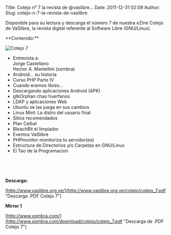 Title: Cotejo n° 7 la revista de @vaslibre...
Date: 2011-12-31 02:09
Author:  
Slug: cotejo-n-7-la-revista-de-vaslibre

Disponible para su lectura y descarga el número 7 de nuestra eZine
Cotejo de VaSlibre, la revista digital referente al Software Libre
(GNU/Linux).

<div>
**Contenido:**


![Cotejo 7](http://www.xombra.com/download/cotejo/cotejo_portada_7_presentacion.jpg)


-   Entrevista a:  
    Jorge Castellano  
    Hector A. Mantellini (xombra)
-   Android... su historia
-   Curso PHP Parte IV
-   Cuando eramos libres...
-   Descargando aplicaciones Android (APK)
-   gtkOrphan chao huerfanos
-   LDAP y aplicaciones Web
-   Ubuntu se las juega en sus cambios
-   Linux Mint: La distro del usuario final
-   Sitios recomendados
-   Plan Ceibal
-   BleachBit el limpiador
-   Eventos VaSlibre
-   PHPmonitor monitoriza tu servidor(es)
-   Estructura de Directorios y/o Carpetas en GNU/Linux
-   El Tao de la Programacion

 

 

**Descarga:**  

[http://www.vaslibre.org.ve/](http://www.vaslibre.org.ve/cotejo/cotejo_7.pdf "Descarga .PDF Cotejo 7")

**Mirror 1**  

[http://www.xombra.com/](http://www.xombra.com/download/cotejo/cotejo_7.pdf "Descarga de .PDF Cotejo 7")


